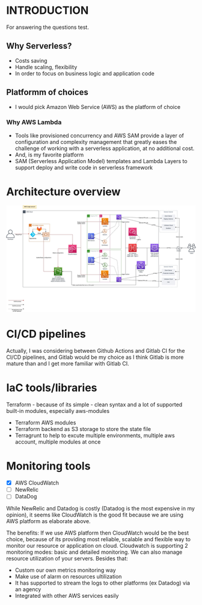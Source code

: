 # INTRODUCTION

For answering the questions test.

## Why Serverless?

- Costs saving
- Handle scaling, flexibility
- In order to focus on business logic and application code

## Platformm of choices

- I would pick Amazon Web Service (AWS) as the platform of choice

### Why AWS Lambda

- Tools like provisioned concurrency and AWS SAM provide a layer of configuration and complexity management that greatly eases the challenge of working with a serverless application, at no additional cost.
- And, is my favorite platform
- SAM (Serverless Application Model) templates and Lambda Layers to support deploy and write code in serverless framework

# Architecture overview

![](assets/20210515_180553_Xalt_Diagram_Workflow_With_CICD.jpg)

# CI/CD pipelines

Actually, I was considering between Github Actions and Gitlab CI for the CI/CD pipelines, and Gitlab would be my choice as I think Gitlab is more mature than and I get more familiar with Gitlab CI.

# IaC tools/libraries

Terraform - because of its simple - clean syntax and a lot of supported built-in modules, especially aws-modules

- Terraform AWS modules
- Terraform backend as S3 storage to store the state file
- Terragrunt to help to excute multiple environments, multiple aws account, multiple modules at once

# Monitoring tools

- [X] AWS CloudWatch
- [ ] NewRelic
- [ ] DataDog

While NewRelic and Datadog is costly (Datadog is the most expensive in my opinion), it seems like CloudWatch is the good fit because we are using AWS platform as elaborate above.

The benefits:
If we use AWS platform then CloudWatch would be the best choice, because of its providing most reliable, scalable and flexible way to monitor our resource or application on cloud.
Cloudwatch is supporting 2 monitoring modes: basic and detailed monitoring.
We can also manage resource utilization of your servers.
Besides that:

- Custom our own metrics monitoring way
- Make use of alarm on resources ultilization
- It has supported to stream the logs to other platforms (ex Datadog) via an agency
- Integrated with other AWS services easily
